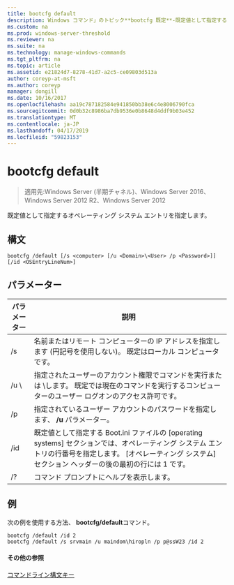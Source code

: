 ```yaml
---
title: bootcfg default
description: Windows コマンド」のトピック**bootcfg 既定**-既定値として指定するオペレーティング システム エントリを指定します。
ms.custom: na
ms.prod: windows-server-threshold
ms.reviewer: na
ms.suite: na
ms.technology: manage-windows-commands
ms.tgt_pltfrm: na
ms.topic: article
ms.assetid: e21824d7-8278-41d7-a2c5-ce09803d513a
author: coreyp-at-msft
ms.author: coreyp
manager: dongill
ms.date: 10/16/2017
ms.openlocfilehash: aa19c787182584e941850bb38e6c4e8006790fca
ms.sourcegitcommit: 0d0b32c8986ba7db9536e0b8648d4ddf9b03e452
ms.translationtype: MT
ms.contentlocale: ja-JP
ms.lasthandoff: 04/17/2019
ms.locfileid: "59823153"
---
```

# <a name="bootcfg-default"></a>bootcfg default

>適用先:Windows Server (半期チャネル)、Windows Server 2016、Windows Server 2012 R2、Windows Server 2012

既定値として指定するオペレーティング システム エントリを指定します。

## <a name="syntax"></a>構文
```
bootcfg /default [/s <computer> [/u <Domain>\<User> /p <Password>]] [/id <OSEntryLineNum>]
```
## <a name="parameters"></a>パラメーター
|パラメーター|説明|
|-------|--------|
|/s <computer>|名前またはリモート コンピューターの IP アドレスを指定します (円記号を使用しない)。 既定はローカル コンピュータです。|
|/u <Domain>\\<User>|指定されたユーザーのアカウント権限でコマンドを実行<User>または<Domain> \\<User>します。 既定では現在のコマンドを実行するコンピューターのユーザー ログオンのアクセス許可です。|
|/p <Password>|指定されているユーザー アカウントのパスワードを指定します、 **/u** パラメーター。|
|/id <OSEntryLineNum>|既定値として指定する Boot.ini ファイルの [operating systems] セクションでは、オペレーティング システム エントリの行番号を指定します。 [オペレーティング システム] セクション ヘッダーの後の最初の行には 1 です。|
|/?|コマンド プロンプトにヘルプを表示します。|
## <a name="BKMK_examples"></a>例
次の例を使用する方法、 **bootcfg/default**コマンド。
```
bootcfg /default /id 2
bootcfg /default /s srvmain /u maindom\hiropln /p p@ssW23 /id 2
```
#### <a name="additional-references"></a>その他の参照
[コマンドライン構文キー](command-line-syntax-key.md)
